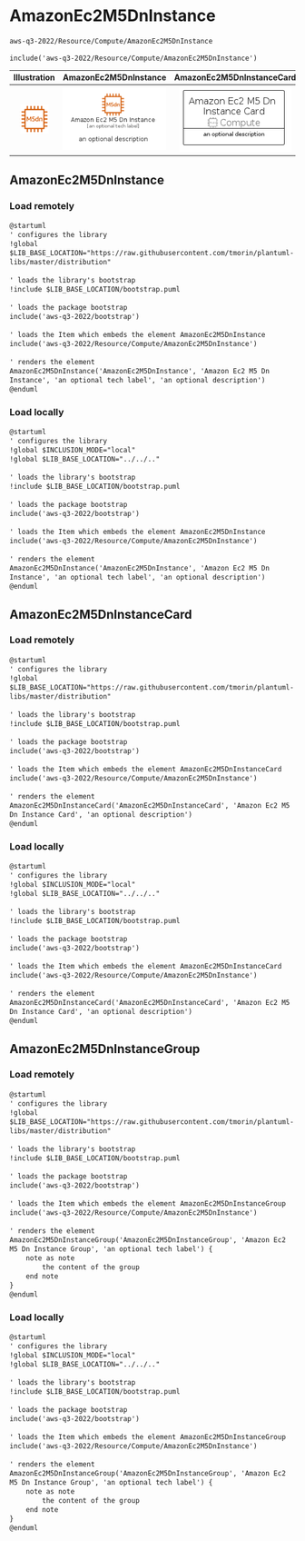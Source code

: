 # AmazonEc2M5DnInstance


```text
aws-q3-2022/Resource/Compute/AmazonEc2M5DnInstance
```

```text
include('aws-q3-2022/Resource/Compute/AmazonEc2M5DnInstance')
```



| Illustration | AmazonEc2M5DnInstance | AmazonEc2M5DnInstanceCard | AmazonEc2M5DnInstanceGroup |
| :---: | :---: | :---: | :---: |
| ![illustration for Illustration](../../../aws-q3-2022/Resource/Compute/AmazonEc2M5DnInstance.png) | ![illustration for AmazonEc2M5DnInstance](../../../aws-q3-2022/Resource/Compute/AmazonEc2M5DnInstance.Local.png) | ![illustration for AmazonEc2M5DnInstanceCard](../../../aws-q3-2022/Resource/Compute/AmazonEc2M5DnInstanceCard.Local.png) | ![illustration for AmazonEc2M5DnInstanceGroup](../../../aws-q3-2022/Resource/Compute/AmazonEc2M5DnInstanceGroup.Local.png) |




## AmazonEc2M5DnInstance

### Load remotely
```plantuml
@startuml
' configures the library
!global $LIB_BASE_LOCATION="https://raw.githubusercontent.com/tmorin/plantuml-libs/master/distribution"

' loads the library's bootstrap
!include $LIB_BASE_LOCATION/bootstrap.puml

' loads the package bootstrap
include('aws-q3-2022/bootstrap')

' loads the Item which embeds the element AmazonEc2M5DnInstance
include('aws-q3-2022/Resource/Compute/AmazonEc2M5DnInstance')

' renders the element
AmazonEc2M5DnInstance('AmazonEc2M5DnInstance', 'Amazon Ec2 M5 Dn Instance', 'an optional tech label', 'an optional description')
@enduml
```

### Load locally
```plantuml
@startuml
' configures the library
!global $INCLUSION_MODE="local"
!global $LIB_BASE_LOCATION="../../.."

' loads the library's bootstrap
!include $LIB_BASE_LOCATION/bootstrap.puml

' loads the package bootstrap
include('aws-q3-2022/bootstrap')

' loads the Item which embeds the element AmazonEc2M5DnInstance
include('aws-q3-2022/Resource/Compute/AmazonEc2M5DnInstance')

' renders the element
AmazonEc2M5DnInstance('AmazonEc2M5DnInstance', 'Amazon Ec2 M5 Dn Instance', 'an optional tech label', 'an optional description')
@enduml
```

## AmazonEc2M5DnInstanceCard

### Load remotely
```plantuml
@startuml
' configures the library
!global $LIB_BASE_LOCATION="https://raw.githubusercontent.com/tmorin/plantuml-libs/master/distribution"

' loads the library's bootstrap
!include $LIB_BASE_LOCATION/bootstrap.puml

' loads the package bootstrap
include('aws-q3-2022/bootstrap')

' loads the Item which embeds the element AmazonEc2M5DnInstanceCard
include('aws-q3-2022/Resource/Compute/AmazonEc2M5DnInstance')

' renders the element
AmazonEc2M5DnInstanceCard('AmazonEc2M5DnInstanceCard', 'Amazon Ec2 M5 Dn Instance Card', 'an optional description')
@enduml
```

### Load locally
```plantuml
@startuml
' configures the library
!global $INCLUSION_MODE="local"
!global $LIB_BASE_LOCATION="../../.."

' loads the library's bootstrap
!include $LIB_BASE_LOCATION/bootstrap.puml

' loads the package bootstrap
include('aws-q3-2022/bootstrap')

' loads the Item which embeds the element AmazonEc2M5DnInstanceCard
include('aws-q3-2022/Resource/Compute/AmazonEc2M5DnInstance')

' renders the element
AmazonEc2M5DnInstanceCard('AmazonEc2M5DnInstanceCard', 'Amazon Ec2 M5 Dn Instance Card', 'an optional description')
@enduml
```

## AmazonEc2M5DnInstanceGroup

### Load remotely
```plantuml
@startuml
' configures the library
!global $LIB_BASE_LOCATION="https://raw.githubusercontent.com/tmorin/plantuml-libs/master/distribution"

' loads the library's bootstrap
!include $LIB_BASE_LOCATION/bootstrap.puml

' loads the package bootstrap
include('aws-q3-2022/bootstrap')

' loads the Item which embeds the element AmazonEc2M5DnInstanceGroup
include('aws-q3-2022/Resource/Compute/AmazonEc2M5DnInstance')

' renders the element
AmazonEc2M5DnInstanceGroup('AmazonEc2M5DnInstanceGroup', 'Amazon Ec2 M5 Dn Instance Group', 'an optional tech label') {
    note as note
        the content of the group
    end note
}
@enduml
```

### Load locally
```plantuml
@startuml
' configures the library
!global $INCLUSION_MODE="local"
!global $LIB_BASE_LOCATION="../../.."

' loads the library's bootstrap
!include $LIB_BASE_LOCATION/bootstrap.puml

' loads the package bootstrap
include('aws-q3-2022/bootstrap')

' loads the Item which embeds the element AmazonEc2M5DnInstanceGroup
include('aws-q3-2022/Resource/Compute/AmazonEc2M5DnInstance')

' renders the element
AmazonEc2M5DnInstanceGroup('AmazonEc2M5DnInstanceGroup', 'Amazon Ec2 M5 Dn Instance Group', 'an optional tech label') {
    note as note
        the content of the group
    end note
}
@enduml
```

